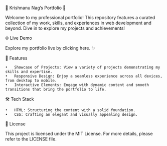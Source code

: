 🌟 Krishnanu Nag’s Portfolio 🌟

Welcome to my professional portfolio! This repository features a curated collection of my work, skills, and experiences in web development and beyond. Dive in to explore my projects and achievements!

🌐 Live Demo

Explore my portfolio live by clicking here. ✨

🌟 Features

	•	Showcase of Projects: View a variety of projects demonstrating my skills and expertise.
	•	Responsive Design: Enjoy a seamless experience across all devices, from desktop to mobile.
	•	Interactive Elements: Engage with dynamic content and smooth transitions that bring the portfolio to life.

🛠️ Tech Stack

	•	HTML: Structuring the content with a solid foundation.
	•	CSS: Crafting an elegant and visually appealing design.

📜 License

This project is licensed under the MIT License. For more details, please refer to the LICENSE file.
